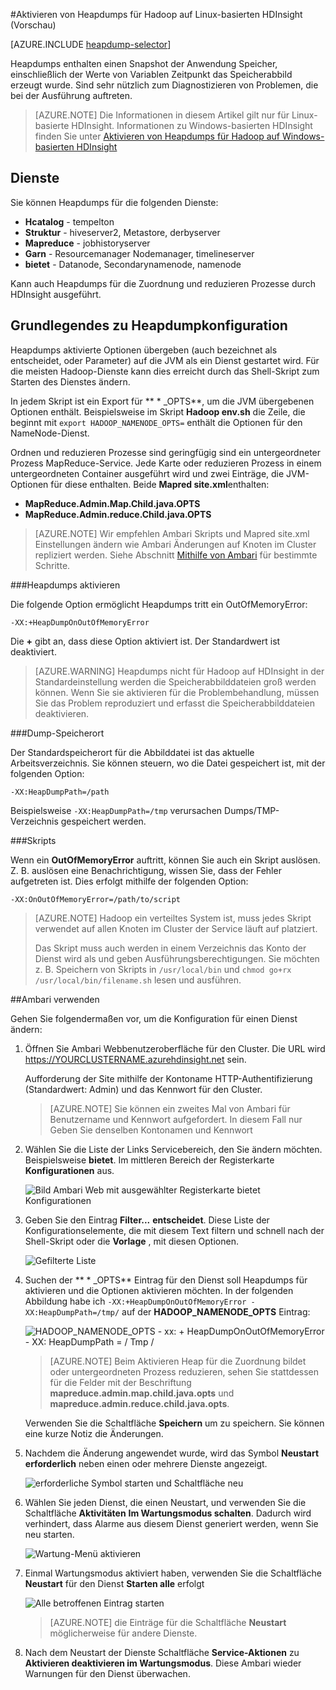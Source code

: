 <properties
    pageTitle="Aktivieren von Heapdumps für Hadoop auf HDInsight | Microsoft Azure"
    description="Ermöglichen Sie Heapdumps für Hadoop Services HDInsight Linux-basierten Clustern zum Debuggen und Analyse."
    services="hdinsight"
    documentationCenter=""
    authors="Blackmist"
    manager="jhubbard"
    editor="cgronlun"
    tags="azure-portal"/>

<tags
    ms.service="hdinsight"
    ms.workload="big-data"
    ms.tgt_pltfrm="na"
    ms.devlang="na"
    ms.topic="article"
    ms.date="09/27/2016"
    ms.author="larryfr"/>


#<a name="enable-heap-dumps-for-hadoop-services-on-linux-based-hdinsight-preview"></a>Aktivieren von Heapdumps für Hadoop auf Linux-basierten HDInsight (Vorschau)

[AZURE.INCLUDE [heapdump-selector](../../includes/hdinsight-selector-heap-dump.md)]

Heapdumps enthalten einen Snapshot der Anwendung Speicher, einschließlich der Werte von Variablen Zeitpunkt das Speicherabbild erzeugt wurde. Sind sehr nützlich zum Diagnostizieren von Problemen, die bei der Ausführung auftreten.

> [AZURE.NOTE] Die Informationen in diesem Artikel gilt nur für Linux-basierte HDInsight. Informationen zu Windows-basierten HDInsight finden Sie unter [Aktivieren von Heapdumps für Hadoop auf Windows-basierten HDInsight](hdinsight-hadoop-collect-debug-heap-dumps.md)

## <a name="whichServices"></a>Dienste

Sie können Heapdumps für die folgenden Dienste:

*  **Hcatalog** - tempelton
*  **Struktur** - hiveserver2, Metastore, derbyserver
*  **Mapreduce** - jobhistoryserver
*  **Garn** - Resourcemanager Nodemanager, timelineserver
*  **bietet** - Datanode, Secondarynamenode, namenode

Kann auch Heapdumps für die Zuordnung und reduzieren Prozesse durch HDInsight ausgeführt.

## <a name="configuration"></a>Grundlegendes zu Heapdumpkonfiguration

Heapdumps aktivierte Optionen übergeben (auch bezeichnet als entscheidet, oder Parameter) auf die JVM als ein Dienst gestartet wird. Für die meisten Hadoop-Dienste kann dies erreicht durch das Shell-Skript zum Starten des Dienstes ändern.

In jedem Skript ist ein Export für ** \* \_OPTS**, um die JVM übergebenen Optionen enthält. Beispielsweise im Skript **Hadoop env.sh** die Zeile, die beginnt mit `export HADOOP_NAMENODE_OPTS=` enthält die Optionen für den NameNode-Dienst.

Ordnen und reduzieren Prozesse sind geringfügig sind ein untergeordneter Prozess MapReduce-Service. Jede Karte oder reduzieren Prozess in einem untergeordneten Container ausgeführt wird und zwei Einträge, die JVM-Optionen für diese enthalten. Beide **Mapred site.xml**enthalten:

* **MapReduce.Admin.Map.Child.java.OPTS**
* **MapReduce.Admin.reduce.Child.java.OPTS**

> [AZURE.NOTE] Wir empfehlen Ambari Skripts und Mapred site.xml Einstellungen ändern wie Ambari Änderungen auf Knoten im Cluster repliziert werden. Siehe Abschnitt [Mithilfe von Ambari](#using-ambari) für bestimmte Schritte.

###<a name="enable-heap-dumps"></a>Heapdumps aktivieren

Die folgende Option ermöglicht Heapdumps tritt ein OutOfMemoryError:

    -XX:+HeapDumpOnOutOfMemoryError

Die **+** gibt an, dass diese Option aktiviert ist. Der Standardwert ist deaktiviert.

> [AZURE.WARNING] Heapdumps nicht für Hadoop auf HDInsight in der Standardeinstellung werden die Speicherabbilddateien groß werden können. Wenn Sie sie aktivieren für die Problembehandlung, müssen Sie das Problem reproduziert und erfasst die Speicherabbilddateien deaktivieren.

###<a name="dump-location"></a>Dump-Speicherort

Der Standardspeicherort für die Abbilddatei ist das aktuelle Arbeitsverzeichnis. Sie können steuern, wo die Datei gespeichert ist, mit der folgenden Option:

    -XX:HeapDumpPath=/path

Beispielsweise `-XX:HeapDumpPath=/tmp` verursachen Dumps/TMP-Verzeichnis gespeichert werden.

###<a name="scripts"></a>Skripts

Wenn ein **OutOfMemoryError** auftritt, können Sie auch ein Skript auslösen. Z. B. auslösen eine Benachrichtigung, wissen Sie, dass der Fehler aufgetreten ist. Dies erfolgt mithilfe der folgenden Option:

    -XX:OnOutOfMemoryError=/path/to/script

> [AZURE.NOTE] Hadoop ein verteiltes System ist, muss jedes Skript verwendet auf allen Knoten im Cluster der Service läuft auf platziert.
>
> Das Skript muss auch werden in einem Verzeichnis das Konto der Dienst wird als und geben Ausführungsberechtigungen. Sie möchten z. B. Speichern von Skripts in `/usr/local/bin` und `chmod go+rx /usr/local/bin/filename.sh` lesen und ausführen.

##<a name="using-ambari"></a>Ambari verwenden

Gehen Sie folgendermaßen vor, um die Konfiguration für einen Dienst ändern:

1. Öffnen Sie Ambari Webbenutzeroberfläche für den Cluster. Die URL wird https://YOURCLUSTERNAME.azurehdinsight.net sein.

    Aufforderung der Site mithilfe der Kontoname HTTP-Authentifizierung (Standardwert: Admin) und das Kennwort für den Cluster.

    > [AZURE.NOTE] Sie können ein zweites Mal von Ambari für Benutzername und Kennwort aufgefordert. In diesem Fall nur Geben Sie denselben Kontonamen und Kennwort

2. Wählen Sie die Liste der Links Servicebereich, den Sie ändern möchten. Beispielsweise **bietet**. Im mittleren Bereich der Registerkarte **Konfigurationen** aus.

    ![Bild Ambari Web mit ausgewählter Registerkarte bietet Konfigurationen](./media/hdinsight-hadoop-heap-dump-linux/serviceconfig.png)

3. Geben Sie den Eintrag **Filter...** **entscheidet**. Diese Liste der Konfigurationselemente, die mit diesem Text filtern und schnell nach der Shell-Skript oder die **Vorlage** , mit diesen Optionen.

    ![Gefilterte Liste](./media/hdinsight-hadoop-heap-dump-linux/filter.png)

4. Suchen der ** \* \_OPTS** Eintrag für den Dienst soll Heapdumps für aktivieren und die Optionen aktivieren möchten. In der folgenden Abbildung habe ich `-XX:+HeapDumpOnOutOfMemoryError -XX:HeapDumpPath=/tmp/` auf der **HADOOP\_NAMENODE\_OPTS** Eintrag:

    ![HADOOP_NAMENODE_OPTS - xx: + HeapDumpOnOutOfMemoryError - XX: HeapDumpPath = / Tmp /](./media/hdinsight-hadoop-heap-dump-linux/opts.png)

    > [AZURE.NOTE] Beim Aktivieren Heap für die Zuordnung bildet oder untergeordneten Prozess reduzieren, sehen Sie stattdessen für die Felder mit der Beschriftung **mapreduce.admin.map.child.java.opts** und **mapreduce.admin.reduce.child.java.opts**.

    Verwenden Sie die Schaltfläche **Speichern** um zu speichern. Sie können eine kurze Notiz die Änderungen.

5. Nachdem die Änderung angewendet wurde, wird das Symbol **Neustart erforderlich** neben einen oder mehrere Dienste angezeigt.

    ![erforderliche Symbol starten und Schaltfläche neu](./media/hdinsight-hadoop-heap-dump-linux/restartrequiredicon.png)

6. Wählen Sie jeden Dienst, die einen Neustart, und verwenden Sie die Schaltfläche **Aktivitäten** **Im Wartungsmodus schalten**. Dadurch wird verhindert, dass Alarme aus diesem Dienst generiert werden, wenn Sie neu starten.

    ![Wartung-Menü aktivieren](./media/hdinsight-hadoop-heap-dump-linux/maintenancemode.png)

7. Einmal Wartungsmodus aktiviert haben, verwenden Sie die Schaltfläche **Neustart** für den Dienst **Starten alle** erfolgt

    ![Alle betroffenen Eintrag starten](./media/hdinsight-hadoop-heap-dump-linux/restartbutton.png)

    > [AZURE.NOTE] die Einträge für die Schaltfläche **Neustart** möglicherweise für andere Dienste.

8. Nach dem Neustart der Dienste Schaltfläche **Service-Aktionen** zu **Aktivieren deaktivieren im Wartungsmodus**. Diese Ambari wieder Warnungen für den Dienst überwachen.
